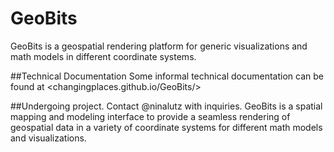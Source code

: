 # GeoBits
GeoBits is a geospatial rendering platform for generic visualizations and math models in different coordinate systems.

##Technical Documentation
Some informal technical documentation can be found at <changingplaces.github.io/GeoBits/>

##Undergoing project.
Contact @ninalutz with inquiries.
GeoBits is a spatial mapping and modeling interface to provide a seamless rendering of geospatial data in a variety of coordinate systems for different math models and visualizations. 
